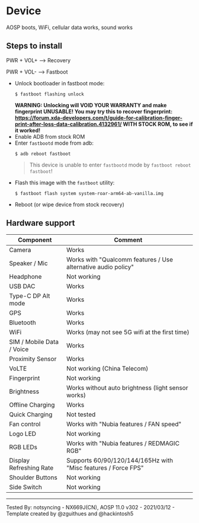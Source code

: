 # Device

AOSP boots, WiFi, cellular data works, sound works

## Steps to install

PWR + VOL+ --> Recovery

PWR + VOL- --> Fastboot

* Unlock bootloader in fastboot mode:
    ```
    $ fastboot flashing unlock
    ```
    **WARNING: Unlocking will VOID YOUR WARRANTY and make fingerprint UNUSABLE! You may try this to recover fingerprint: https://forum.xda-developers.com/t/guide-for-calibration-finger-print-after-loss-data-calibration.4132961/ WITH STOCK ROM, to see if it worked!**
* Enable ADB from stock ROM
* Enter `fastbootd` mode from adb:
    ```
    $ adb reboot fastboot
    ```
    > This device is unable to enter `fastbootd` mode by `fastboot reboot fastboot`!
* Flash this image with the `fastboot` utility:
    ```
    $ fastboot flash system system-roar-arm64-ab-vanilla.img
    ```
* Reboot (or wipe device from stock recovery)

## Hardware support

| Component                 |      Comment                                              |
|---------------------------|-----------------------------------------------------------|
| Camera                    | Works                                                     |
| Speaker / Mic             | Works with "Qualcomm features / Use alternative audio policy"                                |
| Headphone                 | Not working |
| USB DAC                   | Works |
| Type-C DP Alt mode        | Works |
| GPS                       | Works |
| Bluetooth                 | Works                                                     |
| WiFi                      | Works (may not see 5G wifi at the first time)                                            |
| SIM / Mobile Data / Voice | Works                                                    |
| Proximity Sensor          | Works |
| VoLTE                     | Not working (China Telecom)                                                    |
| Fingerprint               | Not working                                                    |
| Brightness                | Works without auto brightness (light sensor works) |
| Offline Charging          | Works                                                    |
| Quick Charging            | Not tested |
| Fan control               | Works with "Nubia features / FAN speed"                                                    |
| Logo LED                  | Not working |
| RGB LEDs                  | Works with "Nubia features / REDMAGIC RGB" |
| Display Refreshing Rate   | Supports 60/90/120/144/165Hz with "Misc features / Force FPS" |
| Shoulder Buttons          | Not working |
| Side Switch               | Not working |
---

Tested By: notsyncing - NX669J(CN), AOSP 11.0 v302 - 2021/03/12 - Template created by @zguithues and @hackintosh5
